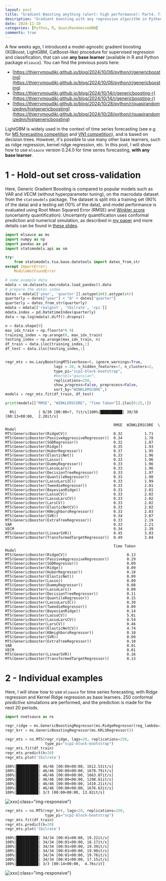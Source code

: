 ```yaml
---
layout: post
title: "Gradient-Boosting anything (alert: high performance): Part4, Time series forecasting"
description: "Gradient boosting with any regression algorithm in Python and R package mlsauce. Part4, Time series forecasting"
date: 2024-11-10
categories: [Python, R, QuasiRandomizedNN]
comments: true
---
```


A few weeks ago, I introduced a model-agnostic gradient boosting (XGBoost, LightGBM, CatBoost-like) procedure for supervised regression and classification, that can use **any base learner** (available in R and Python package `mlsauce`). You can find the previous posts here:

- [https://thierrymoudiki.github.io/blog/2024/10/06/python/r/genericboosting](https://thierrymoudiki.github.io/blog/2024/10/06/python/r/genericboosting)
- [https://thierrymoudiki.github.io/blog/2024/10/14/r/genericboosting-r](https://thierrymoudiki.github.io/blog/2024/10/14/r/genericboosting-r)
- [https://thierrymoudiki.github.io/blog/2024/10/28/python/r/quasirandomizednn/histgenericboosting](https://thierrymoudiki.github.io/blog/2024/10/28/python/r/quasirandomizednn/histgenericboosting) 

LightGBM is widely used in the context of time series forecasting (see e.g for [M5 forecasting competition](https://www.sciencedirect.com/science/article/abs/pii/S0169207022000577) and [VN1 competition](https://thierrymoudiki.github.io/blog/2024/10/04/python/vn1-forecasting-challenge)), and is based on decision trees. However, it's possible to use many other base learners, such as ridge regression, kernel ridge regression, etc. In this post, I will show how to use `mlsauce` version 0.24.0 for time series forecasting, **with any base learner**.

# 1 - Hold-out set cross-validation

Here, Generic Gradient Boosting is compared to popular models such as VAR and VECM (without hyperparameter tuning), on the macrodata dataset from the `statsmodels` package. The dataset is split into a training set (90% of the data) and a testing set (10% of the data), and model performance is evaluated using Root Mean Squared Error (RMSE) and  [Winkler score](https://www.otexts.com/fpp3/distaccuracy.html#winkler-score) (uncertainty quantification). Uncertainty quantification uses conformal prediction and numerical simulation, as described in [my paper](https://www.researchgate.net/publication/379643443_Conformalized_predictive_simulations_for_univariate_time_series) and more details can be found in [these slides](https://www.researchgate.net/publication/382589729_Probabilistic_Forecasting_with_nnetsauce_using_Density_Estimation_Bayesian_inference_Conformal_prediction_and_Vine_copulas).

```python
import mlsauce as ms 
import numpy as np
import pandas as pd
import statsmodels.api as sm

try: 
    from statsmodels.tsa.base.datetools import dates_from_str
except ImportError:
    ModuleNotFoundError

# some example data
mdata = sm.datasets.macrodata.load_pandas().data
# prepare the dates index
dates = mdata[['year', 'quarter']].astype(int).astype(str)
quarterly = dates["year"] + "Q" + dates["quarter"]
quarterly = dates_from_str(quarterly)
mdata = mdata[['realgovt', 'tbilrate', 'cpi']]
mdata.index = pd.DatetimeIndex(quarterly)
data = np.log(mdata).diff().dropna()

n = data.shape[0]
max_idx_train = np.floor(n*0.9)
training_index = np.arange(0, max_idx_train)
testing_index = np.arange(max_idx_train, n)
df_train = data.iloc[training_index,:]
df_test = data.iloc[testing_index,:]


regr_mts = ms.LazyBoostingMTS(verbose=0, ignore_warnings=True, 
                      lags = 20, n_hidden_features=7, n_clusters=2,
                      type_pi="scp2-block-bootstrap", 
                      #kernel="gaussian",
                      replications=250, 
                      show_progress=False, preprocess=False, 
                      sort_by="WINKLERSCORE",)
models = regr_mts.fit(df_train, df_test)

print(models[["RMSE", "WINKLERSCORE", "Time Taken"]].iloc[0:25,:])
```

      0%|          | 0/30 [00:00<?, ?it/s]100%|██████████| 30/30 [00:13<00:00,  2.20it/s]

                                                     RMSE  WINKLERSCORE  \
    Model                                                                 
    MTS(GenericBooster(RidgeCV))                     0.32          1.71   
    MTS(GenericBooster(PassiveAggressiveRegressor))  0.34          1.78   
    MTS(GenericBooster(SGDRegressor))                0.32          1.87   
    MTS(GenericBooster(Ridge))                       0.35          1.93   
    MTS(GenericBooster(HuberRegressor))              0.37          1.95   
    MTS(GenericBooster(ElasticNet))                  0.33          1.96   
    MTS(GenericBooster(Lasso))                       0.33          1.96   
    MTS(GenericBooster(DummyRegressor))              0.33          1.96   
    MTS(GenericBooster(LassoLars))                   0.33          1.96   
    MTS(GenericBooster(DecisionTreeRegressor))       0.33          1.97   
    MTS(GenericBooster(QuantileRegressor))           0.33          1.98   
    MTS(GenericBooster(LassoLarsIC))                 0.33          1.99   
    MTS(GenericBooster(TweedieRegressor))            0.33          2.01   
    MTS(GenericBooster(BayesianRidge))               0.33          2.01   
    MTS(GenericBooster(LassoCV))                     0.33          2.02   
    MTS(GenericBooster(LassoLarsCV))                 0.33          2.02   
    MTS(GenericBooster(LarsCV))                      0.33          2.02   
    MTS(GenericBooster(ElasticNetCV))                0.33          2.02   
    MTS(GenericBooster(KNeighborsRegressor))         0.33          2.03   
    MTS(GenericBooster(SVR))                         0.34          2.07   
    MTS(GenericBooster(ExtraTreeRegressor))          0.33          2.19   
    VAR                                              0.33          2.21   
    VECM                                             0.34          2.39   
    MTS(GenericBooster(LinearSVR))                   0.45          3.03   
    MTS(GenericBooster(TransformedTargetRegressor))  0.49          3.04   
    
                                                     Time Taken  
    Model                                                        
    MTS(GenericBooster(RidgeCV))                           0.13  
    MTS(GenericBooster(PassiveAggressiveRegressor))        0.29  
    MTS(GenericBooster(SGDRegressor))                      0.09  
    MTS(GenericBooster(Ridge))                             0.09  
    MTS(GenericBooster(HuberRegressor))                    0.18  
    MTS(GenericBooster(ElasticNet))                        0.09  
    MTS(GenericBooster(Lasso))                             0.09  
    MTS(GenericBooster(DummyRegressor))                    0.08  
    MTS(GenericBooster(LassoLars))                         0.09  
    MTS(GenericBooster(DecisionTreeRegressor))             0.11  
    MTS(GenericBooster(QuantileRegressor))                 0.15  
    MTS(GenericBooster(LassoLarsIC))                       0.30  
    MTS(GenericBooster(TweedieRegressor))                  0.09  
    MTS(GenericBooster(BayesianRidge))                     0.14  
    MTS(GenericBooster(LassoCV))                           5.01  
    MTS(GenericBooster(LassoLarsCV))                       0.54  
    MTS(GenericBooster(LarsCV))                            0.46  
    MTS(GenericBooster(ElasticNetCV))                      4.74  
    MTS(GenericBooster(KNeighborsRegressor))               0.10  
    MTS(GenericBooster(SVR))                               0.09  
    MTS(GenericBooster(ExtraTreeRegressor))                0.10  
    VAR                                                    0.01  
    VECM                                                   0.01  
    MTS(GenericBooster(LinearSVR))                         0.16  
    MTS(GenericBooster(TransformedTargetRegressor))        0.13  


# 2 - Individual examples 

Here, I will show how to use `mlsauce` for time series forecasting, with Ridge regression and Kernel Ridge regression as base learners. 250 conformal _predictive_ simulations are performed, and the prediction is made for the next 20 periods.

```python
import nnetsauce as ns

regr_ridge = ms.GenericBoostingRegressor(ms.RidgeRegressor(reg_lambda=1e3))
regr_krr = ms.GenericBoostingRegressor(ms.KRLSRegressor())
```


```python
regr_mts = ns.MTS(regr_ridge, lags=20, replications=250,
                  type_pi="scp2-block-bootstrap")
regr_mts.fit(df_train)
regr_mts.predict(h=20)
regr_mts.plot('tbilrate')
```

    100%|██████████| 46/46 [00:00<00:00, 1612.53it/s]
    100%|██████████| 46/46 [00:00<00:00, 1678.79it/s]
    100%|██████████| 46/46 [00:00<00:00, 1663.07it/s]
    100%|██████████| 46/46 [00:00<00:00, 1298.61it/s]
    100%|██████████| 46/46 [00:00<00:00, 1410.21it/s]
    100%|██████████| 46/46 [00:00<00:00, 1676.63it/s]
    100%|██████████| 3/3 [00:00<00:00, 13.82it/s]



![xxx]({{base}}/images/2024-11-10/2024-11-10-image1.png){:class="img-responsive"}      



```python
regr_mts = ns.MTS(regr_krr, lags=20, replications=250,
                  type_pi="scp2-block-bootstrap")
regr_mts.fit(df_train)
regr_mts.predict(h=20)
regr_mts.plot('tbilrate')
```

    100%|██████████| 34/34 [00:01<00:00, 19.22it/s]
    100%|██████████| 34/34 [00:01<00:00, 18.17it/s]
    100%|██████████| 34/34 [00:01<00:00, 19.39it/s]
    100%|██████████| 34/34 [00:01<00:00, 19.90it/s]
    100%|██████████| 34/34 [00:01<00:00, 19.76it/s]
    100%|██████████| 34/34 [00:01<00:00, 17.15it/s]
    100%|██████████| 3/3 [00:14<00:00,  4.76s/it]



![xxx]({{base}}/images/2024-11-10/2024-11-10-image2.png){:class="img-responsive"}          

